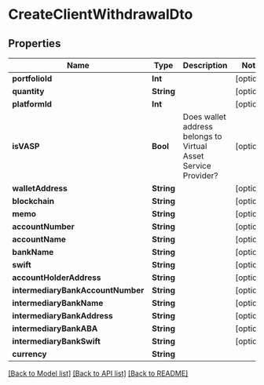# CreateClientWithdrawalDto

## Properties
Name | Type | Description | Notes
------------ | ------------- | ------------- | -------------
**portfolioId** | **Int** |  | [optional] 
**quantity** | **String** |  | [optional] 
**platformId** | **Int** |  | [optional] 
**isVASP** | **Bool** | Does wallet address belongs to Virtual Asset Service Provider? | [optional] 
**walletAddress** | **String** |  | [optional] 
**blockchain** | **String** |  | [optional] 
**memo** | **String** |  | [optional] 
**accountNumber** | **String** |  | [optional] 
**accountName** | **String** |  | [optional] 
**bankName** | **String** |  | [optional] 
**swift** | **String** |  | [optional] 
**accountHolderAddress** | **String** |  | [optional] 
**intermediaryBankAccountNumber** | **String** |  | [optional] 
**intermediaryBankName** | **String** |  | [optional] 
**intermediaryBankAddress** | **String** |  | [optional] 
**intermediaryBankABA** | **String** |  | [optional] 
**intermediaryBankSwift** | **String** |  | [optional] 
**currency** | **String** |  | 

[[Back to Model list]](../README.md#documentation-for-models) [[Back to API list]](../README.md#documentation-for-api-endpoints) [[Back to README]](../README.md)


